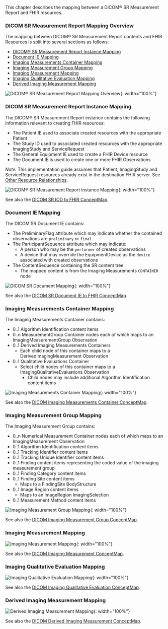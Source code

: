This chapter describes the mapping between a DICOM® SR Measurement Report and FHIR resources.

### DICOM SR Measurement Report Mapping Overview

The mapping between DICOM® SR Measurement Report contents and FHIR Resources is split into several sections as follows:
* [DICOM® SR Measurement Report Instance Mapping](#dicom-sr-measurement-report-instance-mapping)
* [Document IE Mapping](#document-ie-mapping)
* [Imaging Measurements Container Mapping](#imaging-measurements-container-mapping)
* [Imaging Measurement Group Mapping](#imaging-measurement-group-mapping)
* [Imaging Measurement Mapping](#imaging-measurement-mapping)
* [Imaging Qualitative Evaluation Mapping](#imaging-qualitative-evaluation-mapping)
* [Derived Imaging Measurement Mapping](#derived-imaging-measurement-mapping)

![DICOM® SR Measurement Report Mapping Overview](./dicom_sr_measurement_report_mapping_overview.svg){: width="100%"}

### DICOM SR Measurement Report Instance Mapping


The DICOM® SR Measurement Report instance contains the following information relevant to creating FHIR resources:
* The Patient IE used to associate created resources with the appropriate Patient
* The Study ID used to associated created resources with the appropriate ImagingStudy and ServiceRequest
* The General Equipment IE used to create a FHIR Device resource
* The Document IE is used to create one or more FHIR Observations

*Note:* This implementation guide assumes that Patient, ImagingStudy and ServiceRequest resources already exist in the destination FHIR server. See [Other Resource Relationships](architecture.html#other-resource-relationships).

![DICOM® SR Measurement Report Instance Mapping](./dicom_sr_measurement_report_mapping.svg){: width="100%"}

See also the [DICOM SR IOD to FHIR ConceptMap](ConceptMap-dicom-sr-measurement-report-to-fhir.html).

### Document IE Mapping


The DICOM SR Document IE contains:
* The PreliminaryFlag attribute which may indicate whether the contained observations are `preliminary` or `final`
* The ParticipantSequence attribute which may indicate:
    * A person who may be the `performer` of created observations
    * A device that may override the EquipmentDevice as the `device` associated with created observations
* The ContentSequence containing the SR content tree
    * The mapped content is from the Imaging Measurements `CONTAINER` node

![DICOM SR Document Mapping](./dicom_sr_document_ie_mapping.svg){: width="100%"}

See also the [DICOM SR Document IE to FHIR ConceptMap](ConceptMap-dicom-document-ie-to-fhir.html).

### Imaging Measurements Container Mapping


The Imaging Measurements Container contains:
* 0..1 Algorithm Identification content items
* 0..n MeasurementGroup Container nodes each of which maps to an ImagingMeasurementGroup Observation
* 0..1 Derived Imaging Measurements Containers
    * Each child node of this container maps to a DerivedImagingMeasurement Observation
* 0..1 Qualitative Evaluations Container
    * Select child nodes of this container maps to a ImagingQualitativeEvaluations Observation
        * Child nodes may include additional Algorithm Identification content items

![Imaging Measurements Container Mapping](./imaging_measurements_container_mapping.svg){: width="100%"}

See also the [DICOM Imaging Measurements Container ConceptMap](ConceptMap-dicom-imaging-measurements-container-to-fhir.html).

### Imaging Measurement Group Mapping


The Imaging Measurement Group contains:
* 0..n Numerical Measurement Container nodes each of which maps to an ImagingMeasurement Observation
* 0..1 Algorithm Identification content items
* 0..1 Tracking Identifier content items
* 0..1 Tracking Unique Identifier content items
* 0..1 Finding content items representing the coded value of the imaging measurement group
* 0..1 Finding Category content items
* 0..1 Finding Site content items
   * Maps to a FindingSite BodyStructure
* 0..1 Image Region content items
   * Maps to an ImageRegion ImagingSelection
* 0..1 Measurement Method content items

![Imaging Measurement Group Mapping](./imaging_measurement_group_mapping.svg){: width="100%"}

See also the [DICOM Imaging Measurement Group ConceptMap](ConceptMap-dicom-imaging-measurement-group-to-fhir.html).

### Imaging Measurement Mapping



![Imaging Measurement Mapping](./imaging_measurement_mapping.svg){: width="100%"}

See also the [DICOM Imaging Measurement ConceptMap](ConceptMap-dicom-imaging-measurement-to-fhir.html).

### Imaging Qualitative Evaluation Mapping



![Imaging Qualitative Evaluation Mapping](./imaging_qualitative_evaluation_mapping.svg){: width="100%"}

See also the [DICOM Imaging Qualitative Evaluation ConceptMap](ConceptMap-dicom-imaging-qualitative-evaluation-to-fhir.html).

### Derived Imaging Measurement Mapping



![Derived Imaging Measurement Mapping](./derived_imaging_measurement_mapping.svg){: width="100%"}

See also the [DICOM Derived Imaging Measurement ConceptMap](ConceptMap-dicom-derived-imaging-measurement-to-fhir.html).